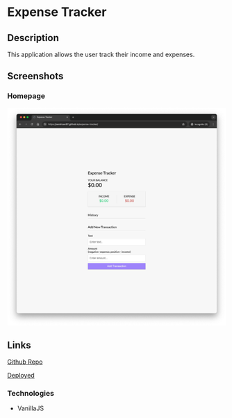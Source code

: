 # Expense Tracker

## Description
This application allows the user track their income and expenses.

## Screenshots

### Homepage
![](assets/screenshot1.png)

## Links

[Github Repo](https://github.com/Sarahcav97/expense-tracker)

[Deployed](https://sarahcav97.github.io/expense-tracker/)


### Technologies

* VanillaJS
